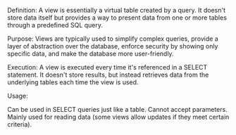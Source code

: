 Definition:
A view is essentially a virtual table created by a query. It doesn't store data itself but provides a way to present data from one or more tables through a predefined SQL query.<br>

Purpose:
Views are typically used to simplify complex queries, provide a layer of abstraction over the database, enforce security by showing only specific data, and make the database more user-friendly.<br>

Execution:
A view is executed every time it's referenced in a SELECT statement. It doesn't store results, but instead retrieves data from the underlying tables each time the view is used.

Usage:

Can be used in SELECT queries just like a table.
Cannot accept parameters.
Mainly used for reading data (some views allow updates if they meet certain criteria).